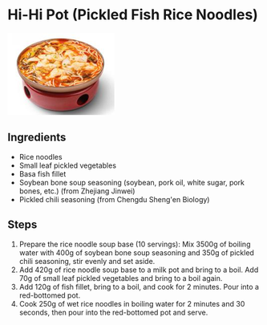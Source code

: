 # Hi-Hi Pot (Pickled Fish Rice Noodles)

![Hi-Hi Pot (Pickled Fish Rice Noodles)](/images/嗨嗨锅（酸菜鱼米线）.png)

## Ingredients

- Rice noodles
- Small leaf pickled vegetables
- Basa fish fillet
- Soybean bone soup seasoning (soybean, pork oil, white sugar, pork bones, etc.) (from Zhejiang Jinwei)
- Pickled chili seasoning (from Chengdu Sheng'en Biology)

## Steps

1. Prepare the rice noodle soup base (10 servings): Mix 3500g of boiling water with 400g of soybean bone soup seasoning and 350g of pickled chili seasoning, stir evenly and set aside.
2. Add 420g of rice noodle soup base to a milk pot and bring to a boil. Add 70g of small leaf pickled vegetables and bring to a boil again.
3. Add 120g of fish fillet, bring to a boil, and cook for 2 minutes. Pour into a red-bottomed pot.
4. Cook 250g of wet rice noodles in boiling water for 2 minutes and 30 seconds, then pour into the red-bottomed pot and serve.
